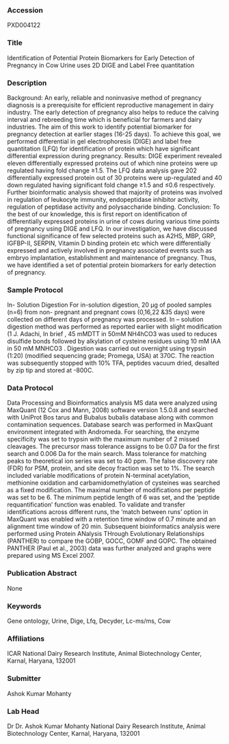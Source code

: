 ### Accession
PXD004122

### Title
Identification of Potential Protein Biomarkers for Early Detection of Pregnancy in Cow Urine uses 2D DIGE and Label Free quantitation

### Description
Background: An early, reliable and noninvasive method of pregnancy diagnosis is a prerequisite for efficient reproductive management in dairy industry. The early detection of pregnancy also helps to reduce the calving interval and rebreeding time which is beneficial for farmers and dairy industries. The aim of this work to identify potential biomarker for pregnancy detection at earlier stages (16-25 days). To achieve this goal, we performed differential in gel electrophoresis (DIGE) and label free quantitation (LFQ) for identification of protein which have significant differential expression during pregnancy.  Results: DIGE experiment revealed eleven differentially expressed proteins out of which nine proteins were up regulated having fold change ≥1.5. The LFQ data analysis gave 202 differentially expressed protein out of 30 proteins were up-regulated and 40 down regulated having significant fold change ≥1.5 and ≤0.6 respectively. Further bioinformatic analysis showed that majority of proteins was involved in regulation of leukocyte immunity, endopeptidase inhibitor activity, regulation of peptidase activity and polysaccharide binding. Conclusion: To the best of our knowledge, this is first report on identification of differentially expressed proteins in urine of cows during various time points of pregnancy using DIGE and LFQ. In our investigation, we have discussed functional significance of few selected proteins such as   A2HS, MBP, GRP, IGFBP-II, SERPIN, Vitamin D binding protein etc which were differentially expressed and actively involved in pregnancy associated events such as embryo implantation, establishment and maintenance of pregnancy. Thus, we have identified a set of potential protein biomarkers for early detection of pregnancy.

### Sample Protocol
In- Solution Digestion For in-solution digestion, 20 μg of pooled samples (n=6) from non- pregnant and pregnant cows (0,16,22 &35 days) were collected on different days of pregnancy was processed. In – solution digestion method  was performed as reported earlier with slight modification (1 J. Adachi, In brief , 45 mMDTT in 50mM NH4hCO3 was used to reduces disulfide bonds followed by alkylation of cysteine residues using 10 mM IAA in 50 mM MNHCO3 . Digestion was carried out overnight using trypsin  (1:20) (modified sequencing grade; Promega, USA) at 370C. The reaction was subsequently stopped with 10% TFA, peptides vacuum dried, desalted by zip tip and stored at -800C.

### Data Protocol
Data Processing and Bioinformatics analysis MS data were analyzed using MaxQuant (12 Cox and Mann, 2008) software version 1.5.0.8 and searched with UniProt Bos tarus and Bubalus bubalis database along with common contamination sequences. Database search was performed in MaxQuant environment integrated with Andromeda. For searching, the enzyme specificity was set to trypsin with the maximum number of 2 missed cleavages. The precursor mass tolerance assigns to be 0.07 Da for the first search and 0.006 Da for the main search. Mass tolerance for matching peaks to theoretical ion series was set to 40 ppm. The false discovery rate (FDR) for PSM, protein, and site decoy fraction was set to 1%. The search included variable modifications of protein N-terminal acetylation, methionine oxidation and carbamidomethylation of cysteines was searched as a fixed modification. The maximal number of modifications per peptide was set to be 6. The minimum peptide length of 6 was set, and the ‘peptide requantification’ function was enabled. To validate and transfer identifications across different runs, the ‘match between runs’ option in MaxQuant was enabled with a retention time window of 0.7 minute and an alignment time window of 20 min. Subsequent bioinformatics analysis were performed  using Protein ANalysis THrough Evolutionary Relationships (PANTHER) to compare the GOBP, GOCC, GOMF and GOPC. The obtained PANTHER (Paul et al., 2003) data was further analyzed and graphs were prepared using MS Excel 2007.

### Publication Abstract
None

### Keywords
Gene ontology, Urine, Dige, Lfq, Decyder, Lc-ms/ms, Cow

### Affiliations
ICAR
National Dairy Research Institute, Animal Biotechnology Center, Karnal, Haryana, 132001

### Submitter
Ashok Kumar Mohanty

### Lab Head
Dr Dr. Ashok Kumar Mohanty
National Dairy Research Institute, Animal Biotechnology Center, Karnal, Haryana, 132001



